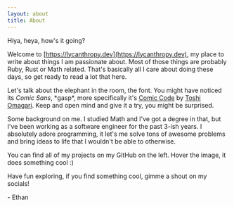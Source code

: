```yaml
---
layout: about
title: About
---
```


Hiya, heya, how's it going?

Welcome to [https://lycanthropy.dev](https://lycanthropy.dev), my place to write about things I am passionate about.
Most of those things are probably Ruby, Rust or Math related. That's basically all I care about doing these days, so
get ready to read a lot that here.

Let's talk about the elephant in the room, the font. You might have noticed its _Comic Sans_, \*gasp\*, more specifically it's [Comic Code](https://tosche.net/fonts/comic-code) by [Toshi Omagari](https://tosche.net/profile). Keep and open mind and give it a try, you might be surprised.

Some background on me. I studied Math and I've got a degree in that, but I've been working as a software engineer for the past 3-ish years. I absolutely adore programming, it let's me solve tons of awesome problems and bring ideas to life that I wouldn't be able to otherwise.

You can find all of my projects on my GitHub on the left. Hover the image, it does something cool :)

Have fun exploring, if you find something cool, gimme a shout on my socials!

\- Ethan

